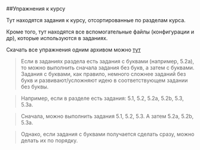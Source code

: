 ##Упражнения к курсу

Тут находятся задания к курсу, отсортированные по разделам курса.

Кроме того, тут находятся все вспомогательные файлы (конфигурации и др), которые используются в заданиях.

Скачать все упражнения одним архивом можно [тут](https://github.com/natenka/PyNEng/blob/master/exercises.zip)


> Если в заданиях раздела есть задания с буквами (например, 5.2a), то можно выполнить сначала задания без букв, а затем с буквами. Задания с буквами, как правило, немного сложнее заданий без букв и развивают/усложняют идею в соответствующем задании без буквы.

> Например, если в разделе есть задания: 5.1, 5.2, 5.2a, 5.2b, 5.3, 5.3a.

> Сначала, можно выполнить задания 5.1, 5.2, 5.3. А затем 5.2a, 5.2b, 5.3a.

> Однако, если задания с буквами получается сделать сразу, можно делать их по порядку.

